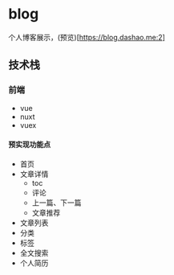 # blog

个人博客展示，(预览)[https://blog.dashao.me:2]

## 技术栈

### 前端

- vue
- nuxt
- vuex

#### 预实现功能点

- 首页
- 文章详情
  - toc
  - 评论
  - 上一篇、下一篇
  - 文章推荐
- 文章列表
- 分类
- 标签
- 全文搜索
- 个人简历
